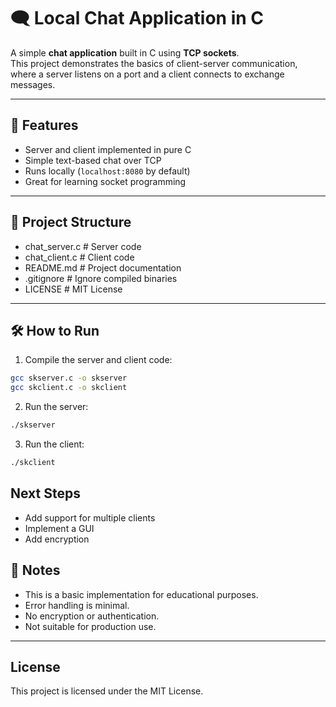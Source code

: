 # 🗨️ Local Chat Application in C

A simple **chat application** built in C using **TCP sockets**.  
This project demonstrates the basics of client-server communication, where a server listens on a port and a client connects to exchange messages.

---

## 🚀 Features
- Server and client implemented in pure C  
- Simple text-based chat over TCP  
- Runs locally (`localhost:8080` by default)  
- Great for learning socket programming  

---

## 📂 Project Structure

- chat_server.c # Server code
- chat_client.c # Client code
- README.md # Project documentation
- .gitignore # Ignore compiled binaries
- LICENSE # MIT License

---

## 🛠️ How to Run

1. Compile the server and client code:
```bash
gcc skserver.c -o skserver
gcc skclient.c -o skclient
```

2. Run the server:
```bash
./skserver
```

3. Run the client:
```bash
./skclient
```



## Next Steps
- Add support for multiple clients
- Implement a GUI
- Add encryption


## 📝 Notes
- This is a basic implementation for educational purposes.  
- Error handling is minimal.  
- No encryption or authentication.  
- Not suitable for production use.  

---

## License
This project is licensed under the MIT License.
